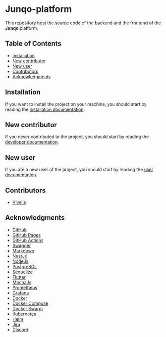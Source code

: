 <!-- omit in toc -->
# Junqo-platform

This repository host the source code of the backend and the frontend of the **Junqo** platform.

<!-- omit in toc -->
## Table of Contents

- [Installation](#installation)
- [New contributor](#new-contributor)
- [New user](#new-user)
- [Contributors](#contributors)
- [Acknowledgments](#acknowledgments)

## Installation

If you want to install the project on your machine, you should start by reading the [installation documentation]().

## New contributor

If you never contributed to the project, you should start by reading the [developer documentation]().

## New user

If you are a new user of the project, you should start by reading the [user documentation]().

## Contributors

- [Vivelis](https://github.com/Vivelis)

## Acknowledgments

- [GitHub](https://github.com)
- [GitHub Pages](https://pages.github.com)
- [GitHub Actions](https://docs.github.com/en/actions)
- [Swagger](https://swagger.io/)
- [Markdown](https://daringfireball.net/projects/markdown)
- [NestJs](https://nestjs.com/)
- [NodeJs](https://nodejs.org/en/)
- [PostgreSQL](https://www.postgresql.org/)
- [Sequelize](https://sequelize.org/)
- [Flutter](https://flutter.dev/)
- [MochaJs](https://mochajs.org/)
- [Prometheus](https://prometheus.io/docs/introduction/overview/)
- [Grafana](https://grafana.com/docs/grafana/latest/getting-started/getting-started-prometheus/)
- [Docker](https://www.docker.com/)
- [Docker Compose](https://docs.docker.com/compose/)
- [Docker Swarm](https://docs.docker.com/engine/swarm/)
- [Kubernetes](https://kubernetes.io/docs/home/)
- [Helm](https://helm.sh/)
- [Jira](https://www.atlassian.com/software/jira)
- [Discord](https://discord.com/)